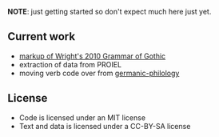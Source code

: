 **NOTE**: just getting started so don't expect much here just yet.

## Current work

* [markup of Wright's 2010 Grammar of Gothic](wright-1910-grammar/)
* extraction of data from PROIEL
* moving verb code over from [germanic-philology](https://github.com/jtauber/germanic-philology)


## License

* Code is licensed under an MIT license
* Text and data is licensed under a CC-BY-SA license
